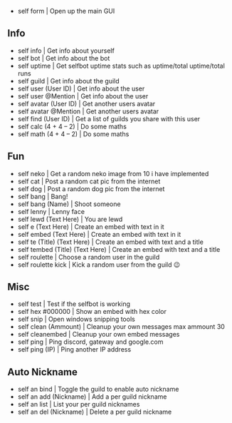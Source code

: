 - self form | Open up the main GUI
## Info
- self info | Get info about yourself
- self bot | Get info about the bot
- self uptime | Get selfbot uptime stats such as uptime/total uptime/total runs
- self guild | Get info about the guild
- self user (User ID) | Get info about the user
- self user @Mention | Get info about the user
- self avatar (User ID) | Get another users avatar
- self avatar @Mention | Get another users avatar
- self find (User ID) | Get a list of guilds you share with this user
- self calc (4 + 4 – 2) | Do some maths
- self math (4 + 4 – 2) | Do some maths
## Fun
- self neko | Get a random neko image from 10 i have implemented
- self cat | Post a random cat pic from the internet
- self dog | Post a random dog pic from the internet
- self bang | Bang!
- self bang (Name) | Shoot someone
- self lenny | Lenny face
- self lewd (Text Here) | You are lewd
- self e (Text Here) | Create an embed with text in it
- self embed (Text Here) | Create an embed with text in it
- self te (Title) (Text Here) | Create an embed with text and a title
- self tembed (Title) (Text Here) | Create an embed with text and a title
- self roulette | Choose a random user in the guild
- self roulette kick | Kick a random user from the guild 😉
## Misc
- self test | Test if the selfbot is working
- self hex #000000 | Show an embed with hex color
- self snip | Open windows snipping tools
- self clean (Ammount) | Cleanup your own messages max ammount 30
- self cleanembed | Cleanup your own embed messages
- self ping | Ping discord, gateway and google.com
- self ping (IP) | Ping another IP address
## Auto Nickname
- self an bind | Toggle the guild to enable auto nickname
- self an add (Nickname) | Add a per guild nickname
- self an list | List your per guild nicknames
- self an del (Nickname) | Delete a per guild nickname
